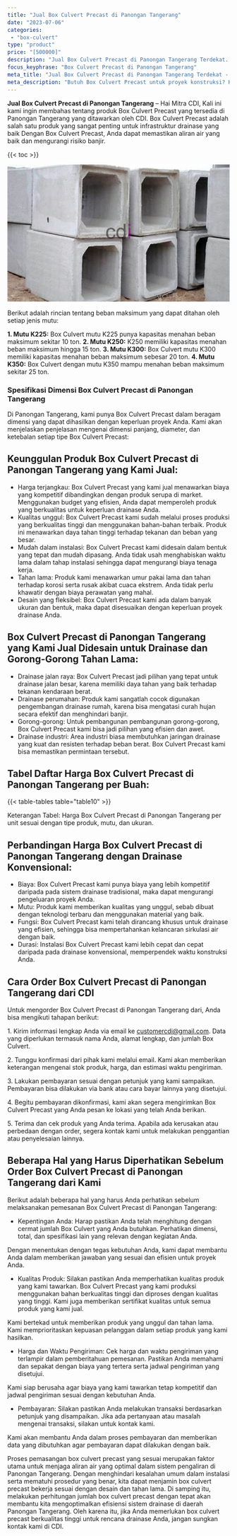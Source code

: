 ```yaml
---
title: "Jual Box Culvert Precast di Panongan Tangerang"
date: "2023-07-06"
categories:
 - "box-culvert"
type: "product"
price: "[500000]"
description: "Jual Box Culvert Precast di Panongan Tangerang Terdekat. Box Culvert Precast ini menjadi solusi utama dalam proyek pembangunan sebagai saluran drainase yang prima dan tahan lama. Segera dapatkan informasi detail."
focus_keyphrase: "Box Culvert Precast di Panongan Tangerang"
meta_title: "Jual Box Culvert Precast di Panongan Tangerang Terdekat - CDI"
meta_description: "Butuh Box Culvert Precast untuk proyek konstruksi? Kami adalah solusi tepat dengan solusi terbaik. Klik untuk penawaran istimewa."
---
```


**Jual Box Culvert Precast di Panongan Tangerang** – Hai Mitra CDI, Kali ini kami ingin membahas tentang produk Box Culvert Precast yang tersedia di Panongan Tangerang yang ditawarkan oleh CDI. Box Culvert Precast adalah salah satu produk yang sangat penting untuk infrastruktur drainase yang baik Dengan Box Culvert Precast, Anda dapat memastikan aliran air yang baik dan mengurangi risiko banjir.

{{< toc >}}

![Jual Box Culvert Precast di Panongan Tangerang](/images/box-culvert/box-culvert-22.jpg)

Berikut adalah rincian tentang beban maksimum yang dapat ditahan oleh setiap jenis mutu:

**1\. Mutu K225:** Box Culvert mutu K225 punya kapasitas menahan beban maksimum sekitar 10 ton.
**2\. Mutu K250:** K250 memiliki kapasitas menahan beban maksimum hingga 15 ton.
**3\. Mutu K300:** Box Culvert mutu K300 memiliki kapasitas menahan beban maksimum sebesar 20 ton.
**4\. Mutu K350:** Box Culvert dengan mutu K350 mampu menahan beban maksimum sekitar 25 ton.

### Spesifikasi Dimensi Box Culvert Precast di Panongan Tangerang

Di Panongan Tangerang, kami punya Box Culvert Precast dalam beragam dimensi yang dapat dihasilkan dengan keperluan proyek Anda. Kami akan menjelaskan penjelasan mengenai dimensi panjang, diameter, dan ketebalan setiap tipe Box Culvert Precast: 

## Keunggulan Produk Box Culvert Precast di Panongan Tangerang yang Kami Jual:

*   Harga terjangkau: Box Culvert Precast yang kami jual menawarkan biaya yang kompetitif dibandingkan dengan produk serupa di market. Menggunakan budget yang efisien, Anda dapat memperoleh produk yang berkualitas untuk keperluan drainase Anda.
*   Kualitas unggul: Box Culvert Precast kami sudah melalui proses produksi yang berkualitas tinggi dan menggunakan bahan-bahan terbaik. Produk ini menawarkan daya tahan tinggi terhadap tekanan dan beban yang besar.
*   Mudah dalam instalasi: Box Culvert Precast kami didesain dalam bentuk yang tepat dan mudah dipasang. Anda tidak usah menghabiskan waktu lama dalam tahap instalasi sehingga dapat mengurangi biaya tenaga kerja.
*   Tahan lama: Produk kami menawarkan umur pakai lama dan tahan terhadap korosi serta rusak akibat cuaca ekstrem. Anda tidak perlu khawatir dengan biaya perawatan yang mahal.
*   Desain yang fleksibel: Box Culvert Precast kami ada dalam banyak ukuran dan bentuk, maka dapat disesuaikan dengan keperluan proyek drainase Anda.

## Box Culvert Precast di Panongan Tangerang yang Kami Jual Didesain untuk Drainase dan Gorong-Gorong Tahan Lama:

*   Drainase jalan raya: Box Culvert Precast jadi pilihan yang tepat untuk drainase jalan besar, karena memiliki daya tahan yang baik terhadap tekanan kendaraan berat.
*   Drainase perumahan: Produk kami sangatlah cocok digunakan pengembangan drainase rumah, karena bisa mengatasi curah hujan secara efektif dan menghindari banjir.
*   Gorong-gorong: Untuk pembangunan pembangunan gorong-gorong, Box Culvert Precast kami bisa jadi pilihan yang efisien dan awet.
*   Drainase industri: Area industri biasa membutuhkan jaringan drainase yang kuat dan resisten terhadap beban berat. Box Culvert Precast kami bisa memastikan permintaan tersebut.

## Tabel Daftar Harga Box Culvert Precast di Panongan Tangerang per Buah:

{{< table-tables table="table10" >}}

Keterangan Tabel: Harga Box Culvert Precast di Panongan Tangerang per unit sesuai dengan tipe produk, mutu, dan ukuran.

## Perbandingan Harga Box Culvert Precast di Panongan Tangerang dengan Drainase Konvensional:

*   Biaya: Box Culvert Precast kami punya biaya yang lebih kompetitif daripada pada sistem drainase tradisional, maka dapat mengurangi pengeluaran proyek Anda.
*   Mutu: Produk kami memberikan kualitas yang unggul, sebab dibuat dengan teknologi terbaru dan menggunakan material yang baik.
*   Fungsi: Box Culvert Precast kami telah dirancang khusus untuk drainase yang efisien, sehingga bisa mempertahankan kelancaran sirkulasi air dengan baik.
*   Durasi: Instalasi Box Culvert Precast kami lebih cepat dan cepat daripada pada drainase konvensional, memperpendek waktu konstruksi Anda.

## Cara Order Box Culvert Precast di Panongan Tangerang dari CDI

Untuk mengorder Box Culvert Precast di Panongan Tangerang dari, Anda bisa mengikuti tahapan berikut:

1\.  Kirim informasi lengkap Anda via email ke customercdi@gmail.com. Data yang diperlukan termasuk nama Anda, alamat lengkap, dan jumlah Box Culvert.

2\.  Tunggu konfirmasi dari pihak kami melalui email. Kami akan memberikan keterangan mengenai stok produk, harga, dan estimasi waktu pengiriman.

3\.  Lakukan pembayaran sesuai dengan petunjuk yang kami sampaikan. Pembayaran bisa dilakukan via bank atau cara bayar lainnya yang disetujui.

4\.  Begitu pembayaran dikonfirmasi, kami akan segera mengirimkan Box Culvert Precast yang Anda pesan ke lokasi yang telah Anda berikan.

5\.  Terima dan cek produk yang Anda terima. Apabila ada kerusakan atau perbedaan dengan order, segera kontak kami untuk melakukan penggantian atau penyelesaian lainnya.

## Beberapa Hal yang Harus Diperhatikan Sebelum Order Box Culvert Precast di Panongan Tangerang dari Kami

Berikut adalah beberapa hal yang harus Anda perhatikan sebelum melaksanakan pemesanan Box Culvert Precast di Panongan Tangerang:

*   Kepentingan Anda: Harap pastikan Anda telah menghitung dengan cermat jumlah Box Culvert yang Anda butuhkan. Perhatikan dimensi, total, dan spesifikasi lain yang relevan dengan kegiatan Anda.

Dengan menentukan dengan tegas kebutuhan Anda, kami dapat membantu Anda dalam memberikan jawaban yang sesuai dan efisien untuk proyek Anda.
*   Kualitas Produk: Silakan pastikan Anda memperhatikan kualitas produk yang kami tawarkan. Box Culvert Precast yang kami produksi menggunakan bahan berkualitas tinggi dan diproses dengan kualitas yang tinggi. Kami juga memberikan sertifikat kualitas untuk semua produk yang kami jual.

Kami bertekad untuk memberikan produk yang unggul dan tahan lama. Kami memprioritaskan kepuasan pelanggan dalam setiap produk yang kami hasilkan.
*   Harga dan Waktu Pengiriman: Cek harga dan waktu pengiriman yang terlampir dalam pemberitahuan pemesanan. Pastikan Anda memahami dan sepakat dengan biaya yang tertera serta jadwal pengiriman yang disetujui.

Kami siap berusaha agar biaya yang kami tawarkan tetap kompetitif dan jadwal pengiriman sesuai dengan kebutuhan Anda.
*   Pembayaran: Silakan pastikan Anda melakukan transaksi berdasarkan petunjuk yang disampaikan. Jika ada pertanyaan atau masalah mengenai transaksi, silakan untuk kontak kami.

Kami akan membantu Anda dalam proses pembayaran dan memberikan data yang dibutuhkan agar pembayaran dapat dilakukan dengan baik.

Proses pemasangan box culvert precast yang sesuai merupakan faktor utama untuk menjaga aliran air yang optimal dalam sistem pengaliran di Panongan Tangerang. Dengan menghindari kesalahan umum dalam instalasi serta mematuhi prosedur yang benar, kita dapat menjamin box culvert precast bekerja sesuai dengan desain dan tahan lama. Di samping itu, melakukan perhitungan jumlah box culvert precast dengan tepat akan membantu kita mengoptimalkan efisiensi sistem drainase di daerah Panongan Tangerang. Oleh karena itu, jika Anda memerlukan box culvert precast berkualitas tinggi untuk rencana drainase Anda, jangan sungkan kontak kami di CDI.
